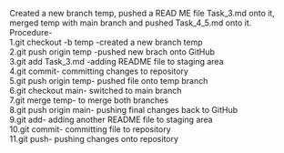 Created a new branch temp, pushed a READ ME file Task_3.md onto it, merged temp with main branch and pushed Task_4_5.md onto it.       
Procedure-        
1.git checkout -b temp -created a new branch temp          
2.git push origin temp -pushed new brach onto GitHub       
3.git add Task_3.md -adding README file to staging area        
4.git commit- committing changes to repository          
5.git push origin temp- pushed file onto temp branch      
6.git checkout main- switched to main branch        
7.git merge temp- to merge both branches       
8.git push origin main- pushing final changes back to GitHub       
9.git add- adding another README file to staging area       
10.git commit- committing file to repository          
11.git push- pushing changes onto repository         


